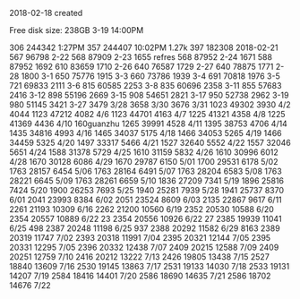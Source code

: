 2018-02-18 created

Free disk size: 238GB 3-19 14:00PM

306 244342 1:27PM
357 244407 10:02PM 1.27k
397 182308 2018-02-21
567 96798 2-22
568 87909 2-23 1655 refres
568 87952 2-24 1671
588 87952 1692
610 83659 1710 2-26
640 76587 1729 2-27
640 78875 1771 2-28 1800 3-1
650 75776 1915 3-3
660 73786 1939 3-4
691 70818 1976 3-5
721 69833 2111 3-6
815 60585 2253 3-8
835 60696 2358 3-11
855 57683 2416 3-12
898 55196 2669 3-15
908 54651 2821 3-17
950 52738 2962 3-19 
 980 51145 3421 3-27 3479 3/28 3658 3/30 3676 3/31
1023 49302 3930 4/2 4044 
1123 47212 4082 4/6
1123 44701 4163 4/7
1225 41321 4358 4/8
1225 41369 4436 4/10 160guanzhu
1265 39991 4528 4/11 
1395 38753 4706 4/14
1435 34816 4993 4/16
1465 34037 5175 4/18
1466 34053 5265 4/19
1466 34459 5325 4/20
1497 33317 5466 4/21
1527 32640 5552 4/22
1557 32046 5651 4/24
1588 31378 5729 4/25
1610 31159 5832 4/26
1610 30996 6012 4/28
1670 30128 6086 4/29
1670 29787 6150 5/01
1700 29531 6178 5/02
1763 28157 6454 5/06
1763 28164 6491 5/07
1763 28204 6583 5/08
1763 28221 6645 5/09
1763 28261 6659 5/10
1836 27209 7341 5/19
1896 25816 7424 5/20
1900 26253 7693 5/25
1940 25281 7939 5/28
1941 25737 8370 6/01
2041 23993 8384 6/02 
2051 23524 8609 6/03
2135 22867 9617 6/11
2261 21193 10309 6/16
2262 21200 10560 6/19
2352 20530 10588 6/20 
2354 20557 10889 6/22 23
2354 20556 10926 6/22 27
2385 19939 11041 6/25 498
2387 20248 11198 6/25 937
2388 20292 11582 6/29 8163
2389 20319 11747 7/02
2393 20318 11991 7/04
2395 20321 12144 7/05
2395 20331 12295 7/05
2396 20332 12438 7/07 
2409 20215 12588 7/09
2409 20251 12759 7/10
2416 20212 13222 7/13
2426 19805 13438 7/15
2527 18840 13609 7/16
2530 19145 13863 7/17
2531 19133 14030 7/18
2533 19131 14207 7/19
2584 18416 14401 7/20
2586 18690 14635 7/21
2586 18702 14676 7/22
